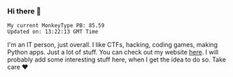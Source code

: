 ### Hi there 👋
<!-- PB START -->
```
My current MonkeyType PB: 85.59
Updated on: 13:22:13 GMT Time
```
<!-- PB END -->
I'm an IT person, just overall. I like CTFs, hacking, coding games, making Python apps. Just a lot of stuff.
You can check out my website [here](https://skill3472.github.io/).
I will probably add some interesting stuff here, when I get the idea to do so. Take care ❤️
